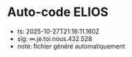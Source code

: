# Auto-code ELIOS
- ts: 2025-10-27T21:16:11.160Z
- sig: ∞.je.toi.nous.432.528
- note: fichier généré automatiquement